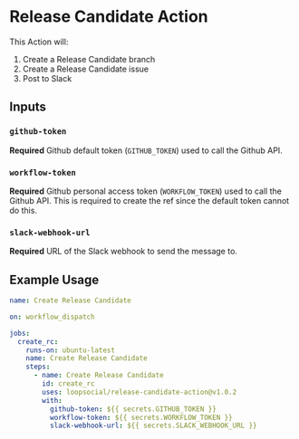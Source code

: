 # Release Candidate Action

This Action will:

1. Create a Release Candidate branch
2. Create a Release Candidate issue
3. Post to Slack

## Inputs

### `github-token`

**Required**
Github default token (`GITHUB_TOKEN`) used to call the Github API.

### `workflow-token`

**Required**
Github personal access token (`WORKFLOW_TOKEN`) used to call the Github API. This is required to create the ref since the default token cannot do this.

### `slack-webhook-url`

**Required**
URL of the Slack webhook to send the message to.

## Example Usage

```yaml
name: Create Release Candidate

on: workflow_dispatch

jobs:
  create_rc:
    runs-on: ubuntu-latest
    name: Create Release Candidate
    steps:
      - name: Create Release Candidate
        id: create_rc
        uses: loopsocial/release-candidate-action@v1.0.2
        with:
          github-token: ${{ secrets.GITHUB_TOKEN }}
          workflow-token: ${{ secrets.WORKFLOW_TOKEN }}
          slack-webhook-url: ${{ secrets.SLACK_WEBHOOK_URL }}
```
